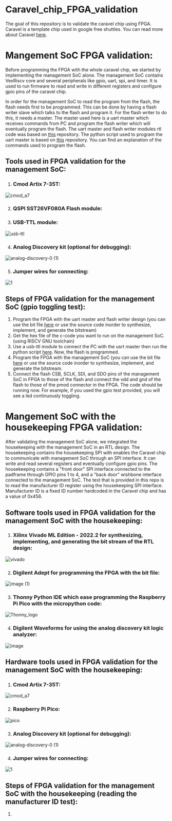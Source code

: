 # Caravel_chip_FPGA_validation 

The goal of this repository is to validate the caravel chip using FPGA. Caravel is a template chip used in google free shuttles. You can read more about Caravel [here](https://github.com/efabless/caravel). 

# Mangement SoC FPGA validation:

Before programming the FPGA with the whole caravel chip, we started by implementing the management SoC alone. The management SoC contains VexRiscv core and several peripherals like gpio, uart, spi, and timer. It is used to run firmware to read and write in different registers and configure gpio pins of the caravel chip.

In order for the management SoC to read the program from the flash, the flash needs first to be programmed. This can be done by having a flash writer slave which talks to the flash and program it. For the flash writer to do this, it needs a master. The master used here is a uart master which receives commands from PC and program the flash writer which will eventually  program the flash. The uart master and flash writer modules rtl code was based on [this](https://github.com/shalan/SoCBUS ) repository.  The python script used to program the uart master is based on [this](https://github.com/nabadawy/Chameleon_SoC_with-SST26VF080A-flash-/tree/main) repository. You can find an explanation of the commands used to program the flash. 

## Tools used in FPGA validation for the management SoC:

1. ### Cmod Artix 7-35T:
![cmod_a7](https://user-images.githubusercontent.com/79912650/193458455-6ed313b3-190f-4531-bcfa-35cff91bb603.jpg)

2. ### QSPI SST26VF080A Flash module:


3. ### USB-TTL module:
![usb-ttl](https://user-images.githubusercontent.com/79912650/201466506-2fa9b794-09ef-4e94-9dda-6646e44e70cb.jpg)

4. ### Analog Discovery kit (optional for debugging):
![analog-discovery-0 (1)](https://user-images.githubusercontent.com/79912650/201468477-727fb454-8341-44da-90cf-95c8f2494a9b.png)

5. ### Jumper wires for connecting:
![1](https://user-images.githubusercontent.com/79912650/201468548-0b3114d9-13af-4b55-bf54-76b0bf3754de.jpg)


## Steps of FPGA validation for the management SoC (gpio toggling test):

1. Program the FPGA with the uart master and flash writer design (you can use the bit file [here](https://github.com/NouranAbdelaziz/Caravel_chip_FPGA_validation/blob/main/Flash_programming/bit_file/uart_flash_writer.bit ) or use the source code inorder to synthesize, implement, and generate the bitstream)
2. Get the hex file of the c-code you want to run on the management SoC. (using RISCV GNU toolchain)
3. Use a usb-ttl module to connect the PC with the usrt master then run the python script [here](https://github.com/NouranAbdelaziz/Caravel_chip_FPGA_validation/blob/main/Flash_programming/script.py ). Now, the flash is programmed.
4. Program the FPGA with the management SoC (you can use the bit file [here](https://github.com/NouranAbdelaziz/Caravel_chip_FPGA_validation/blob/main/mgmt_SoC_FPGA_validation/bit_file/mgmt_soc.bit ) or use the source code inorder to synthesize, implement, and generate the bitstream.
5. Connect the flash CSB, SCLK, SDI, and SDO pins of the management SoC in FPGA to those of the flash and connect the vdd and gnd of the flash to those of the pmod connector in the FPGA. The code should be running now. For example, if you used the gpio test provided, you will see a led continuously toggling. 

# Mangement SoC with the housekeeping FPGA validation:

After validating the management SoC alone, we integrated the housekeeping with the management SoC in an RTL design. The housekeeping contains the housekeeping SPI with enables the Caravel chip to communicate with management SoC through an SPI interface. It can write and read several registers and eventually configure gpio pins. 
The housekeeping contains a "front door" SPI interface connected to the padframe through GPIO pins 1 to 4, and a "back door" wishbone interface connected to the management SoC. The test that is provided in this repo is to read the manufacturer ID register using the housekeeping SPI interface. Manufacturer ID is a fixed ID number hardcoded in the Caravel chip and has a value of 0x456.

## Software tools used in FPGA validation for the management SoC with the housekeeping:
1. ### Xilinx Vivado ML Edition - 2022.2 for synthesizing, implementing, and generating the bit stream of the RTL design:
![vivado](https://user-images.githubusercontent.com/79912650/201467757-2e178d5e-8624-44ed-8a54-75b6125f6610.jpg)

2. ### Digilent Adept for programming the FPGA with the bit file:
![image (1)](https://user-images.githubusercontent.com/79912650/201468028-df1686cf-06f7-45bb-8d2d-2987a8f261fd.png)

3. ### Thonny Python IDE which ease programming the Raspberry Pi Pico with the micropython code:
![Thonny_logo](https://user-images.githubusercontent.com/79912650/201468053-660b531c-7143-44c5-ac6a-1804a08632aa.png)

4. ### Digilent Waveforms for using the analog discovery kit logic analyzer:
![image](https://user-images.githubusercontent.com/79912650/201467981-e6647c4f-5c78-41ef-a074-34cb006c1880.png)


## Hardware tools used in FPGA validation for the management SoC with the housekeeping:
1. ### Cmod Artix 7-35T:
![cmod_a7](https://user-images.githubusercontent.com/79912650/193458455-6ed313b3-190f-4531-bcfa-35cff91bb603.jpg)

2. ### Raspberry Pi Pico: 
![pico](https://user-images.githubusercontent.com/79912650/201466715-b76a8ad2-03c6-4401-b936-da8029c4830c.jpg)

3. ### Analog Discovery kit (optional for debugging):
![analog-discovery-0 (1)](https://user-images.githubusercontent.com/79912650/201468477-727fb454-8341-44da-90cf-95c8f2494a9b.png)

4. ### Jumper wires for connecting:
![1](https://user-images.githubusercontent.com/79912650/201468548-0b3114d9-13af-4b55-bf54-76b0bf3754de.jpg)

## Steps of FPGA validation for the management SoC with the housekeeping (reading the manufacturer ID test):

1. 
